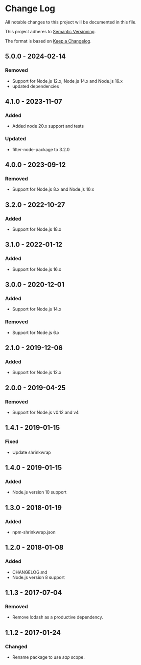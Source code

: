 # Change Log
All notable changes to this project will be documented in this file.

This project adheres to [Semantic Versioning](http://semver.org/).

The format is based on [Keep a Changelog](http://keepachangelog.com/).

## 5.0.0 - 2024-02-14

### Removed
- Support for Node.js 12.x, Node.js 14.x and Node.js 16.x
- updated dependencies 

## 4.1.0 - 2023-11-07

### Added
- Added node 20.x support and tests

### Updated
- filter-node-package to 3.2.0

## 4.0.0 - 2023-09-12

### Removed
- Support for Node.js 8.x and Node.js 10.x

## 3.2.0 - 2022-10-27

### Added
- Support for Node.js 18.x

## 3.1.0 - 2022-01-12

### Added
- Support for Node.js 16.x

## 3.0.0 - 2020-12-01

### Added
- Support for Node.js 14.x

### Removed
- Support for Node.js 6.x

## 2.1.0 - 2019-12-06

### Added
- Support for Node.js 12.x

## 2.0.0 - 2019-04-25

### Removed
- Support for Node.js v0.12 and v4

<a name="1.4.1"></a>
## 1.4.1 - 2019-01-15

### Fixed
- Update shrinkwrap

<a name="1.4.0"></a>
## 1.4.0 - 2019-01-15

### Added
- Node.js version 10 support

## 1.3.0 - 2018-01-19

### Added
- npm-shrinkwrap.json

## 1.2.0 - 2018-01-08

### Added
- CHANGELOG.md
- Node.js version 8 support

## 1.1.3 - 2017-07-04

### Removed
- Remove lodash as a productive dependency.

## 1.1.2 - 2017-01-24

### Changed
- Rename package to use *sap* scope.
